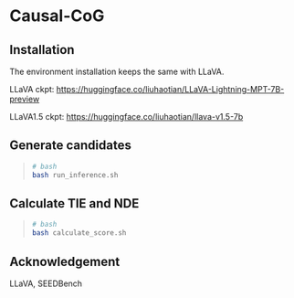 # Causal-CoG

## Installation
The environment installation keeps the same with LLaVA.

LLaVA ckpt: https://huggingface.co/liuhaotian/LLaVA-Lightning-MPT-7B-preview

LLaVA1.5 ckpt: https://huggingface.co/liuhaotian/llava-v1.5-7b

## Generate candidates
> ```bash
> # bash
> bash run_inference.sh
> ```
## Calculate TIE and NDE
> ```bash
> # bash
> bash calculate_score.sh
> ```
## Acknowledgement
LLaVA, SEEDBench
